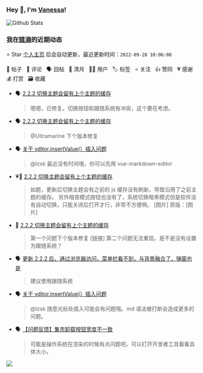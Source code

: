 ### Hey 👋, I'm [Vanessa](http://vanessa.b3log.org/)!

![Github Stats](https://github-readme-stats.vercel.app/api?username=Vanessa219&show_icons=true)

<!--events start -->

### 我在[链滴](https://ld246.com)的近期动态

⭐️ Star [个人主页](https://github.com/Vanessa219/Vanessa219) 后会自动更新，最近更新时间：`2022-09-28 10:06:08`

📝 帖子 &nbsp; 💬 评论 &nbsp; 🗣 回帖 &nbsp; 🌙 清月 &nbsp; 👨‍💻 用户 &nbsp; 🏷️ 标签 &nbsp; ⭐️ 关注 &nbsp; 👍 赞同 &nbsp; 💗 感谢 &nbsp; 💰 打赏 &nbsp; 🗃 收藏

* 🗣 [2.2.2 切换主题会留有上个主题的缓存](https://ld246.com/article/1664271515327/comment/1664330432155#comments)

  > 嗯嗯，已修复。切换按钮和跟随系统有冲突，这个要在考虑。
* 🗣 [2.2.2 切换主题会留有上个主题的缓存](https://ld246.com/article/1664271515327/comment/1664289077891#comments)

  > @Ultramarine 下个版本修复
* 🗣 [关于 vditor.insertValue(）插入问题](https://ld246.com/article/1663056097679/comment/1664159927337#comments)

  > @lzsk 最近没有时间哦，你可以先用 vue-markdown-editor
* 💗📝 [2.2.2 切换主题会留有上个主题的缓存](https://ld246.com/article/1664271515327)

  > 如题，更新后切换主题会有之前的 js 缓存没有刷新，导致沿用了之前主题的缓存。 另外暗夜模式按钮也没有了，系统切换暗黑模式但是软件没有自动切换，只能关闭后打开才行，非常不方便啊。 [图片] 原版：[图片]
* 💬 [2.2.2 切换主题会留有上个主题的缓存](https://ld246.com/article/1664271515327/comment/1664289077891#comments)

  > 第一个问题下个版本修复 [链接] 第二个问题无法重现，是不是没有设置为跟随系统？
* 🗣 [更新 2.2.2 后，通过浏览器访问，菜单栏看不到，与背景融合了，弹窗也是](https://ld246.com/article/1664272369425/comment/1664273004084#comments)

  > 建议使用跟随系统
* 🗣 [关于 vditor.insertValue(）插入问题](https://ld246.com/article/1663056097679/comment/1664159927337#comments)

  > @lzsk 随意光标处插入可能会有问题哦。md 语法被打断会造成更多的问题。
* 🗣 [【问题反馈】集市卸载按钮宽度不一致](https://ld246.com/article/1664263556216/comment/1664267552584#comments)

  > 可能是操作系统在渲染的时候有点问题吧。可以打开开发者工具看看具体大小。


<!--events end -->

<a title="Hits" target="_blank" href="https://github.com/Vanessa219/Vanessa219"><img src="https://hits.b3log.org/Vanessa219/Vanessa219.svg"></a>
